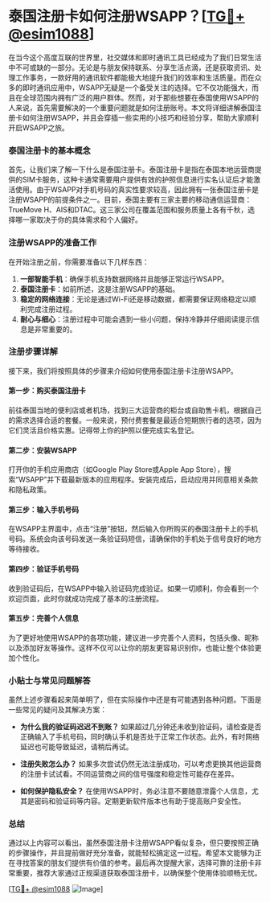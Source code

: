 # 泰国注册卡如何注册WSAPP？[[TG💪+ @esim1088](https://t.me/s/esim1088)]

在当今这个高度互联的世界里，社交媒体和即时通讯工具已经成为了我们日常生活中不可或缺的一部分。无论是与朋友保持联系、分享生活点滴，还是获取资讯、处理工作事务，一款好用的通讯软件都能极大地提升我们的效率和生活质量。而在众多的即时通讯应用中，WSAPP无疑是一个备受关注的选择。它不仅功能强大，而且在全球范围内拥有广泛的用户群体。然而，对于那些想要在泰国使用WSAPP的人来说，首先需要解决的一个重要问题就是如何注册账号。本文将详细讲解泰国注册卡如何注册WSAPP，并且会穿插一些实用的小技巧和经验分享，帮助大家顺利开启WSAPP之旅。

### 泰国注册卡的基本概念

首先，让我们来了解一下什么是泰国注册卡。泰国注册卡是指在泰国本地运营商提供的SIM卡服务，这种卡通常需要用户提供有效的护照信息进行实名认证后才能激活使用。由于WSAPP对手机号码的真实性要求较高，因此拥有一张泰国注册卡是注册WSAPP的前提条件之一。目前，泰国主要有三家主要的移动通信运营商：TrueMove H、AIS和DTAC。这三家公司在覆盖范围和服务质量上各有千秋，选择哪一家取决于你的具体需求和个人偏好。

### 注册WSAPP的准备工作

在开始注册之前，你需要准备以下几样东西：

1. **一部智能手机**：确保手机支持数据网络并且能够正常运行WSAPP。
2. **泰国注册卡**：如前所述，这是注册WSAPP的基础。
3. **稳定的网络连接**：无论是通过Wi-Fi还是移动数据，都需要保证网络稳定以顺利完成注册过程。
4. **耐心与细心**：注册过程中可能会遇到一些小问题，保持冷静并仔细阅读提示信息是非常重要的。

### 注册步骤详解

接下来，我们将按照具体的步骤来介绍如何使用泰国注册卡注册WSAPP。

#### 第一步：购买泰国注册卡
前往泰国当地的便利店或者机场，找到三大运营商的柜台或自助售卡机，根据自己的需求选择合适的套餐。一般来说，预付费套餐是最适合短期旅行者的选项，因为它们灵活且价格实惠。记得带上你的护照以便完成实名登记。

#### 第二步：安装WSAPP
打开你的手机应用商店（如Google Play Store或Apple App Store），搜索“WSAPP”并下载最新版本的应用程序。安装完成后，启动应用并同意相关条款和隐私政策。

#### 第三步：输入手机号码
在WSAPP主界面中，点击“注册”按钮，然后输入你所购买的泰国注册卡上的手机号码。系统会向该号码发送一条验证码短信，请确保你的手机处于信号良好的地方等待接收。

#### 第四步：验证手机号码
收到验证码后，在WSAPP中输入验证码完成验证。如果一切顺利，你会看到一个欢迎页面，此时你就成功完成了基本的注册流程。

#### 第五步：完善个人信息
为了更好地使用WSAPP的各项功能，建议进一步完善个人资料，包括头像、昵称以及添加好友等操作。这样不仅可以让你的朋友更容易识别你，也能让整个体验更加个性化。

### 小贴士与常见问题解答

虽然上述步骤看起来简单明了，但在实际操作中还是有可能遇到各种问题。下面是一些常见的疑问及其解决方案：

- **为什么我的验证码迟迟不到账？**
  如果超过几分钟还未收到验证码，请检查是否正确输入了手机号码，同时确认手机是否处于正常工作状态。此外，有时网络延迟也可能导致延迟，请稍后再试。

- **注册失败怎么办？**
  如果多次尝试仍然无法注册成功，可以考虑更换其他运营商的注册卡试试看。不同运营商之间的信号强度和稳定性可能存在差异。

- **如何保护隐私安全？**
  在使用WSAPP时，务必注意不要随意泄露个人信息，尤其是密码和验证码等内容。定期更新软件版本也有助于提高账户安全性。

### 总结

通过以上内容可以看出，虽然泰国注册卡注册WSAPP看似复杂，但只要按照正确的步骤操作，并且提前做好充分准备，就能轻松搞定这一过程。希望本文能够为正在寻找答案的朋友们提供有价值的参考。最后再次提醒大家，选择可靠的注册卡非常重要，推荐大家通过正规渠道获取泰国注册卡，以确保整个使用体验顺畅无忧。

[[TG💪+ @esim1088](https://t.me/s/esim1088) ![Image](https://i.postimg.cc/4NQfJmqS/Snipaste-2025-05-13-00-14-12.png)]